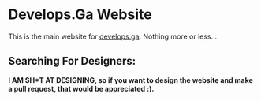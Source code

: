 # Develops.Ga Website
This is the main website for [develops.ga](https://develops.ga/). Nothing more or less...

## Searching For Designers:
**I AM SH\*T AT DESIGNING, so if you want to design the website and make a pull request, that would be appreciated :).**